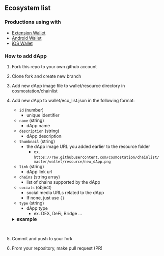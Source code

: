 
## Ecosystem list

### Productions using with
- [Extension Wallet](https://bit.ly/3VhVJIF)
- [Android Wallet](https://bit.ly/2BWex9D)
- [iOS Wallet](https://apple.co/2IAM3Xm)

### How to add dApp
1. Fork this repo to your own github account

2. Clone fork and create new branch

3. Add new dApp image file to wallet/resource directory in cosmostation/chainlist

4. Add new dApp to wallet/eco_list.json in the following format:
    - `id` (number)
      - unique identifier
    - `name` (string)
      - dApp name
    - `description` (string) 
      - dApp description
    - `thumbnail` (string)
      - the dApp image URL you added earlier to the resource folder
        - ex. `https://raw.githubusercontent.com/cosmostation/chainlist/master/wallet/resource/new_dApp.png`
    - `link` (string)
      - dApp link url
    - `chains` (string array)
      - list of chains supported by the dApp
    - `socials` (object)
      - social media URLs related to the dApp
      - If none, just use `{}`
    - `type` (string)
      - dApp type
        - ex. DEX, DeFi, Bridge ...

    <details>
     <summary><h2 style='display: inline; font-size: 16px'>example</h2></summary>

      ```
        [
            {
                "id": 1,
                "name": "Eigenlayer",
                "description": "EigenLayer lets Ethereum users restake assets to support other protocols and earn extra rewards.",
                "thumbnail" : "https://raw.githubusercontent.com/cosmostation/chainlist/master/wallet/resource/eigenlayer.png",
                "link": "https://app.eigenlayer.xyz",
                "chains": [
                    "ethereum"
                ],
                "socials": {
                    "github": "https://github.com/eigenfoundation",
                    "telegram": "https://t.me/EigenLayerOfficial",
                    "twitter": "https://x.com/eigenlayer",
                    "discord": "https://discord.com/invite/eigenlayer"
                },
                "type": "Liquid staking"
            },
            {
                "id": 18,
                "name": "Cacao Swap",
                "description": "Cacao Swap is a supercharged user interface for cross-chain swaps, synthetics and yield opportunities. Powered by Thorchain, Maya Protocol and ChainFlip, it offers a user-first experience for all interactions.",
                "thumbnail" : "https://raw.githubusercontent.com/cosmostation/chainlist/master/wallet/resource/cacao.png",
                "link": "https://cacaoswap.app/",
                "chains": [
                    "ethereum",
                    "avalanche"
                ],
                "socials": {},
                "type": "DEX"
            }
        ] 
      ```

    </details>

</br>

5. Commit and push to your fork

6. From your repository, make pull request (PR)

